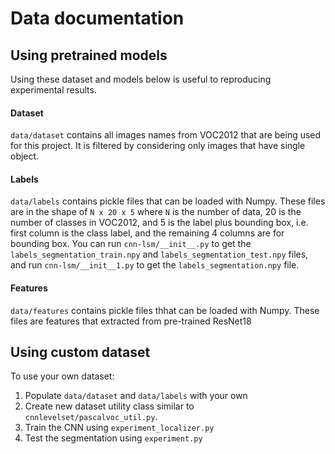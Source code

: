 # Data documentation

## Using pretrained models

Using these dataset and models below is useful to reproducing experimental results.

#### Dataset
`data/dataset` contains all images names from VOC2012 that are being used for this project. It is filtered by considering only images that have single object.

#### Labels
`data/labels` contains pickle files that can be loaded with Numpy. These files are in the shape of `N x 20 x 5` where `N` is the number of data, 20 is the number of classes in VOC2012, and 5 is the label plus bounding box, i.e. first column is the class label, and the remaining 4 columns are for bounding box. You can run `cnn-lsm/__init__.py` to get the `labels_segmentation_train.npy` and `labels_segmentation_test.npy` files, and run `cnn-lsm/__init__1.py` to get the `labels_segmentation.npy` file.

#### Features
`data/features` contains pickle files thhat can be loaded with Numpy. These files are features that extracted from pre-trained ResNet18 

## Using custom dataset

To use your own dataset:

1. Populate `data/dataset` and `data/labels` with your own
2. Create new dataset utility class similar to `cnnlevelset/pascalvoc_util.py`.
3. Train the CNN using `experiment_localizer.py`
4. Test the segmentation using `experiment.py`
